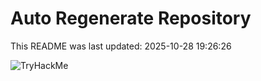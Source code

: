 # Auto Regenerate Repository

This README was last updated: 2025-10-28 19:26:26

 ![TryHackMe](https://tryhackme.com/badge/533634)